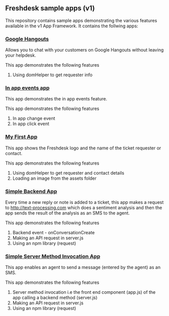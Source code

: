 ## Freshdesk sample apps (v1)
This repository contains sample apps demonstrating the various features available in the v1 App Framework. It contains the follwing apps:

### [Google Hangouts](https://github.com/freshdesk/marketplace-sample-apps/tree/master/Freshdesk/v1/google_hangouts)

  Allows you to chat with your customers on Google Hangouts without leaving your helpdesk.

  This app demonstrates the following features
  1. Using domHelper to get requester info

### [In app events app](https://github.com/freshdesk/marketplace-sample-apps/tree/master/Freshdesk/v1/in_app_events_app)

  This app demonstrates the in app events feature.

  This app demonstrates the following features
  1. In app change event
  2. In app click event

### [My First App](https://github.com/freshdesk/marketplace-sample-apps/tree/master/Freshdesk/v1/my_first_app)

This app shows the Freshdesk logo and the name of the ticket requester or contact.

This app demonstrates the following features
1. Using domHelper to get requester and contact details
2. Loading an image from the assets folder

### [Simple Backend App](https://github.com/freshdesk/marketplace-sample-apps/tree/master/Freshdesk/v1/simple_backend_app)

Every time a new reply or note is added to a ticket, this app makes a request to http://text-processing.com which does a sentiment analysis and then the app sends the result of the analysis as an SMS to the agent.

  This app demonstrates the following features
  1. Backend event - onConversationCreate
  2. Making an API request in server.js
  3. Using an npm library (request)


### [Simple Server Method Invocation App](https://github.com/freshdesk/marketplace-sample-apps/tree/master/Freshdesk/v1/simple_server_method_invocation_app)

 This app enables an agent to send a message (entered by the agent) as an SMS.

  This app demonstrates the following features
  1. Server method invocation i.e the front end component (app.js) of the app calling a backend method (server.js)
  2. Making an API request in server.js
  3. Using an npm library (request)
